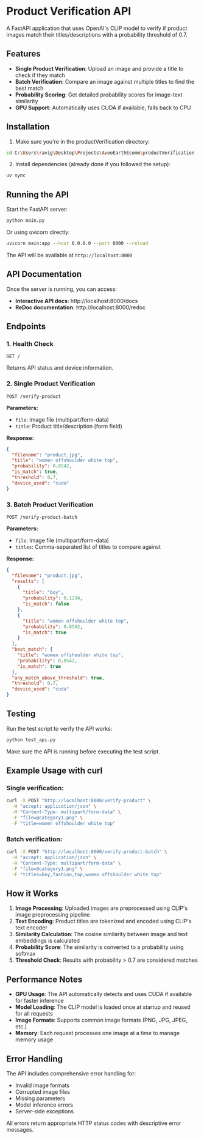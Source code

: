 # Product Verification API

A FastAPI application that uses OpenAI's CLIP model to verify if product images match their titles/descriptions with a probability threshold of 0.7.

## Features

- **Single Product Verification**: Upload an image and provide a title to check if they match
- **Batch Verification**: Compare an image against multiple titles to find the best match
- **Probability Scoring**: Get detailed probability scores for image-text similarity
- **GPU Support**: Automatically uses CUDA if available, falls back to CPU

## Installation

1. Make sure you're in the productVerification directory:
```bash
cd C:\Users\ravig\Desktop\Projects\AveoEarthEcomm\productVerification
```

2. Install dependencies (already done if you followed the setup):
```bash
uv sync
```

## Running the API

Start the FastAPI server:
```bash
python main.py
```

Or using uvicorn directly:
```bash
uvicorn main:app --host 0.0.0.0 --port 8000 --reload
```

The API will be available at `http://localhost:8000`

## API Documentation

Once the server is running, you can access:
- **Interactive API docs**: http://localhost:8000/docs
- **ReDoc documentation**: http://localhost:8000/redoc

## Endpoints

### 1. Health Check
```
GET /
```
Returns API status and device information.

### 2. Single Product Verification
```
POST /verify-product
```
**Parameters:**
- `file`: Image file (multipart/form-data)
- `title`: Product title/description (form field)

**Response:**
```json
{
  "filename": "product.jpg",
  "title": "women offshoulder white top",
  "probability": 0.8542,
  "is_match": true,
  "threshold": 0.7,
  "device_used": "cuda"
}
```

### 3. Batch Product Verification
```
POST /verify-product-batch
```
**Parameters:**
- `file`: Image file (multipart/form-data)
- `titles`: Comma-separated list of titles to compare against

**Response:**
```json
{
  "filename": "product.jpg",
  "results": [
    {
      "title": "boy",
      "probability": 0.1234,
      "is_match": false
    },
    {
      "title": "women offshoulder white top",
      "probability": 0.8542,
      "is_match": true
    }
  ],
  "best_match": {
    "title": "women offshoulder white top",
    "probability": 0.8542,
    "is_match": true
  },
  "any_match_above_threshold": true,
  "threshold": 0.7,
  "device_used": "cuda"
}
```

## Testing

Run the test script to verify the API works:
```bash
python test_api.py
```

Make sure the API is running before executing the test script.

## Example Usage with curl

### Single verification:
```bash
curl -X POST "http://localhost:8000/verify-product" \
  -H "accept: application/json" \
  -H "Content-Type: multipart/form-data" \
  -F "file=@category1.png" \
  -F "title=women offshoulder white top"
```

### Batch verification:
```bash
curl -X POST "http://localhost:8000/verify-product-batch" \
  -H "accept: application/json" \
  -H "Content-Type: multipart/form-data" \
  -F "file=@category1.png" \
  -F "titles=boy,fashion,top,women offshoulder white top"
```

## How it Works

1. **Image Processing**: Uploaded images are preprocessed using CLIP's image preprocessing pipeline
2. **Text Encoding**: Product titles are tokenized and encoded using CLIP's text encoder
3. **Similarity Calculation**: The cosine similarity between image and text embeddings is calculated
4. **Probability Score**: The similarity is converted to a probability using softmax
5. **Threshold Check**: Results with probability > 0.7 are considered matches

## Performance Notes

- **GPU Usage**: The API automatically detects and uses CUDA if available for faster inference
- **Model Loading**: The CLIP model is loaded once at startup and reused for all requests
- **Image Formats**: Supports common image formats (PNG, JPG, JPEG, etc.)
- **Memory**: Each request processes one image at a time to manage memory usage

## Error Handling

The API includes comprehensive error handling for:
- Invalid image formats
- Corrupted image files
- Missing parameters
- Model inference errors
- Server-side exceptions

All errors return appropriate HTTP status codes with descriptive error messages.
